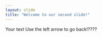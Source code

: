 ```yaml
---
layout: slide
title: "Welcome to our second slide!"
---
```

Your text
Use the left arrow to go back!????
